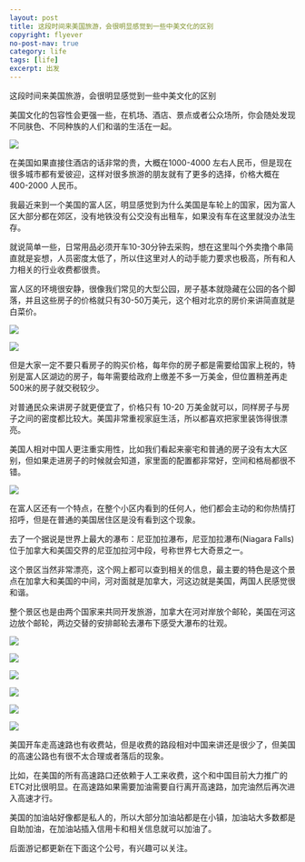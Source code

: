 ```yaml
---
layout: post
title: 这段时间来美国旅游，会很明显感觉到一些中美文化的区别
copyright: flyever
no-post-nav: true
category: life
tags: [life]
excerpt: 出发
---
```


这段时间来美国旅游，会很明显感觉到一些中美文化的区别

美国文化的包容性会更强一些，在机场、酒店、景点或者公众场所，你会随处发现不同肤色、不同种族的人们和谐的生活在一起。

![](http://favorites.ren/assets/images/2019/it/america01.jpeg)

在美国如果直接住酒店的话非常的贵，大概在1000-4000 左右人民币，但是现在很多城市都有爱彼迎，这样对很多旅游的朋友就有了更多的选择，价格大概在 400-2000 人民币。

我最近来到一个美国的富人区，明显感觉到为什么美国是车轮上的国家，因为富人区大部分都在郊区，没有地铁没有公交没有出租车，如果没有车在这里就没办法生存。

就说简单一些，日常用品必须开车10-30分钟去采购，想在这里叫个外卖撸个串简直就是妄想，人员密度太低了，所以住这里对人的动手能力要求也极高，所有和人力相关的行业收费都很贵。

富人区的环境很安静，很像我们常见的大型公园，房子基本就隐藏在公园的各个脚落，并且这些房子的价格就只有30-50万美元，这个相对北京的房价来讲简直就是白菜价。

![](http://favorites.ren/assets/images/2019/it/america02.jpeg)

![](http://favorites.ren/assets/images/2019/it/america03.jpeg)

但是大家一定不要只看房子的购买价格，每年你的房子都是需要给国家上税的，特别是富人区湖边的房子，每年需要给政府上缴差不多一万美金，但位置稍差再走500米的房子就交税较少。

对普通民众来讲房子就更便宜了，价格只有 10-20 万美金就可以，同样房子与房子之间的密度都比较大。美国非常重视家庭生活，所以都喜欢把家里装饰得很漂亮。

美国人相对中国人更注重实用性，比如我们看起来豪宅和普通的房子没有太大区别，但如果走进房子的时候就会知道，家里面的配置都非常好，空间和格局都很不错。

![](http://favorites.ren/assets/images/2019/it/america04.jpeg)

在富人区还有一个特点，在整个小区内看到的任何人，他们都会主动的和你热情打招呼，但是在普通的美国居住区是没有看到这个现象。

去了一个据说是世界上最大的瀑布：尼亚加拉瀑布，尼亚加拉瀑布(Niagara Falls)位于加拿大和美国交界的尼亚加拉河中段，号称世界七大奇景之一。

这个景区当然非常漂亮，这个网上都可以查到相关的信息，最主要的特色是这个景点在加拿大和美国的中间，河对面就是加拿大，河这边就是美国，两国人民感觉很和谐。

整个景区也是由两个国家来共同开发旅游，加拿大在河对岸放个邮轮，美国在河这边放个邮轮，两边交替的安排邮轮去瀑布下感受大瀑布的壮观。

![](http://favorites.ren/assets/images/2019/it/america05.jpeg)

![](http://favorites.ren/assets/images/2019/it/america06.jpeg)

![](http://favorites.ren/assets/images/2019/it/america07.jpeg)

![](http://favorites.ren/assets/images/2019/it/america08.jpeg)

![](http://favorites.ren/assets/images/2019/it/america09.jpeg)

![](http://favorites.ren/assets/images/2019/it/america10.jpeg)

美国开车走高速路也有收费站，但是收费的路段相对中国来讲还是很少了，但美国的高速公路也有很不太合理或者落后的现象。

比如，在美国的所有高速路口还依赖于人工来收费，这个和中国目前大力推广的ETC对比很明显。在高速路如果需要加油需要自行离开高速路，加完油然后再次进入高速才行。

美国的加油站好像都是私人的，所以大部分加油站都是在小镇，加油站大多数都是自助加油，在加油站插入信用卡和相关信息就可以加油了。

后面游记都更新在下面这个公号，有兴趣可以关注。